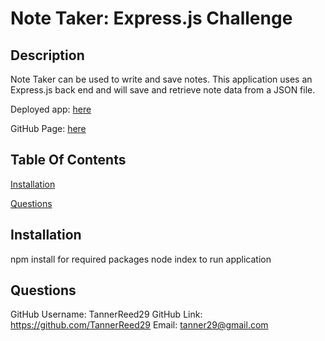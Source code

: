 # Note Taker: Express.js Challenge 
 
## Description 
 Note Taker can be used to write and save notes. 
 This application uses an Express.js back end and will save and retrieve note data from a JSON file.

 Deployed app: [here](https://note-taker-tannerreed29.herokuapp.com/)
 
 GitHub Page: [here](https://github.com/TannerReed29/Note-Taker)

## Table Of Contents
[Installation](#installation)

[Questions](#questions)

 ## Installation 
 npm install 
    for required packages 
 node index
    to run application

## Questions 
 GitHub Username: TannerReed29 
 GitHub Link: https://github.com/TannerReed29 
 Email: tanner29@gmail.com 
 